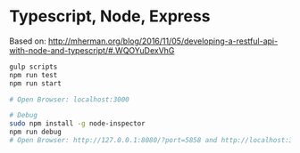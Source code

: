 # Typescript, Node, Express
Based on: http://mherman.org/blog/2016/11/05/developing-a-restful-api-with-node-and-typescript/#.WQOYuDexVhG

```bash
gulp scripts 
npm run test
npm run start

# Open Browser: localhost:3000

# Debug
sudo npm install -g node-inspector
npm run debug
# Open Browser: http://127.0.0.1:8080/?port=5858 and http://localhost:3000/
```
